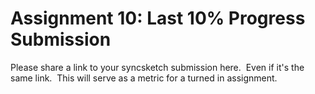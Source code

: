 # Assignment 10: Last 10% Progress Submission

<p>Please share a link to your syncsketch submission here.&nbsp; Even if it's the same link.&nbsp; This will serve as a metric for a turned in assignment.</p>